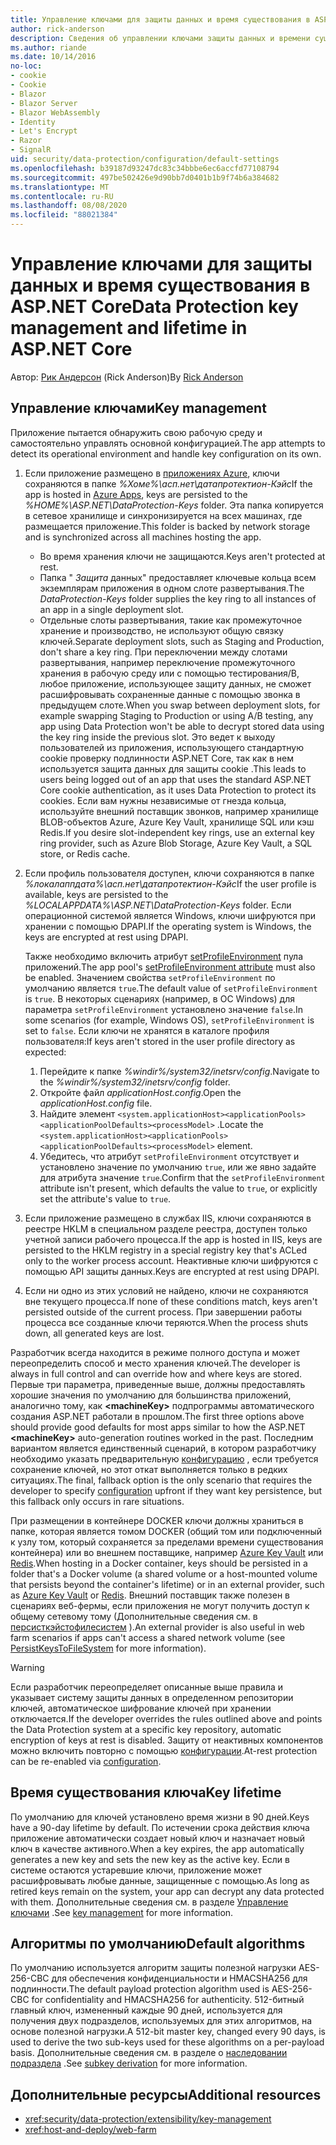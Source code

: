 ```yaml
---
title: Управление ключами для защиты данных и время существования в ASP.NET Core
author: rick-anderson
description: Сведения об управлении ключами защиты данных и времени существования в ASP.NET Core.
ms.author: riande
ms.date: 10/14/2016
no-loc:
- cookie
- Cookie
- Blazor
- Blazor Server
- Blazor WebAssembly
- Identity
- Let's Encrypt
- Razor
- SignalR
uid: security/data-protection/configuration/default-settings
ms.openlocfilehash: b39187d93247dc83c34bbbe6ec6accfd77108794
ms.sourcegitcommit: 497be502426e9d90bb7d0401b1b9f74b6a384682
ms.translationtype: MT
ms.contentlocale: ru-RU
ms.lasthandoff: 08/08/2020
ms.locfileid: "88021384"
---
```

# <a name="data-protection-key-management-and-lifetime-in-aspnet-core"></a><span data-ttu-id="d0bc9-103">Управление ключами для защиты данных и время существования в ASP.NET Core</span><span class="sxs-lookup"><span data-stu-id="d0bc9-103">Data Protection key management and lifetime in ASP.NET Core</span></span>

<span data-ttu-id="d0bc9-104">Автор: [Рик Андерсон](https://twitter.com/RickAndMSFT) (Rick Anderson)</span><span class="sxs-lookup"><span data-stu-id="d0bc9-104">By [Rick Anderson](https://twitter.com/RickAndMSFT)</span></span>

## <a name="key-management"></a><span data-ttu-id="d0bc9-105">Управление ключами</span><span class="sxs-lookup"><span data-stu-id="d0bc9-105">Key management</span></span>

<span data-ttu-id="d0bc9-106">Приложение пытается обнаружить свою рабочую среду и самостоятельно управлять основной конфигурацией.</span><span class="sxs-lookup"><span data-stu-id="d0bc9-106">The app attempts to detect its operational environment and handle key configuration on its own.</span></span>

1. <span data-ttu-id="d0bc9-107">Если приложение размещено в [приложениях Azure](https://azure.microsoft.com/services/app-service/), ключи сохраняются в папке *%Хоме%\асп.нет\датапротектион-Кэйс*</span><span class="sxs-lookup"><span data-stu-id="d0bc9-107">If the app is hosted in [Azure Apps](https://azure.microsoft.com/services/app-service/), keys are persisted to the *%HOME%\ASP.NET\DataProtection-Keys* folder.</span></span> <span data-ttu-id="d0bc9-108">Эта папка копируется в сетевое хранилище и синхронизируется на всех машинах, где размещается приложение.</span><span class="sxs-lookup"><span data-stu-id="d0bc9-108">This folder is backed by network storage and is synchronized across all machines hosting the app.</span></span>
   * <span data-ttu-id="d0bc9-109">Во время хранения ключи не защищаются.</span><span class="sxs-lookup"><span data-stu-id="d0bc9-109">Keys aren't protected at rest.</span></span>
   * <span data-ttu-id="d0bc9-110">Папка " *Защита* данных" предоставляет ключевые кольца всем экземплярам приложения в одном слоте развертывания.</span><span class="sxs-lookup"><span data-stu-id="d0bc9-110">The *DataProtection-Keys* folder supplies the key ring to all instances of an app in a single deployment slot.</span></span>
   * <span data-ttu-id="d0bc9-111">Отдельные слоты развертывания, такие как промежуточное хранение и производство, не используют общую связку ключей.</span><span class="sxs-lookup"><span data-stu-id="d0bc9-111">Separate deployment slots, such as Staging and Production, don't share a key ring.</span></span> <span data-ttu-id="d0bc9-112">При переключении между слотами развертывания, например переключение промежуточного хранения в рабочую среду или с помощью тестирования/B, любое приложение, использующее защиту данных, не сможет расшифровывать сохраненные данные с помощью звонка в предыдущем слоте.</span><span class="sxs-lookup"><span data-stu-id="d0bc9-112">When you swap between deployment slots, for example swapping Staging to Production or using A/B testing, any app using Data Protection won't be able to decrypt stored data using the key ring inside the previous slot.</span></span> <span data-ttu-id="d0bc9-113">Это ведет к выходу пользователей из приложения, использующего стандартную cookie проверку подлинности ASP.NET Core, так как в нем используется защита данных для защиты cookie .</span><span class="sxs-lookup"><span data-stu-id="d0bc9-113">This leads to users being logged out of an app that uses the standard ASP.NET Core cookie authentication, as it uses Data Protection to protect its cookies.</span></span> <span data-ttu-id="d0bc9-114">Если вам нужны независимые от гнезда кольца, используйте внешний поставщик звонков, например хранилище BLOB-объектов Azure, Azure Key Vault, хранилище SQL или кэш Redis.</span><span class="sxs-lookup"><span data-stu-id="d0bc9-114">If you desire slot-independent key rings, use an external key ring provider, such as Azure Blob Storage, Azure Key Vault, a SQL store, or Redis cache.</span></span>

1. <span data-ttu-id="d0bc9-115">Если профиль пользователя доступен, ключи сохраняются в папке *%локалаппдата%\асп.нет\датапротектион-Кэйс*</span><span class="sxs-lookup"><span data-stu-id="d0bc9-115">If the user profile is available, keys are persisted to the *%LOCALAPPDATA%\ASP.NET\DataProtection-Keys* folder.</span></span> <span data-ttu-id="d0bc9-116">Если операционной системой является Windows, ключи шифруются при хранении с помощью DPAPI.</span><span class="sxs-lookup"><span data-stu-id="d0bc9-116">If the operating system is Windows, the keys are encrypted at rest using DPAPI.</span></span>

   <span data-ttu-id="d0bc9-117">Также необходимо включить атрибут [setProfileEnvironment](/iis/configuration/system.applicationhost/applicationpools/add/processmodel#configuration) пула приложений.</span><span class="sxs-lookup"><span data-stu-id="d0bc9-117">The app pool's [setProfileEnvironment attribute](/iis/configuration/system.applicationhost/applicationpools/add/processmodel#configuration) must also be enabled.</span></span> <span data-ttu-id="d0bc9-118">Значением свойства `setProfileEnvironment` по умолчанию является `true`.</span><span class="sxs-lookup"><span data-stu-id="d0bc9-118">The default value of `setProfileEnvironment` is `true`.</span></span> <span data-ttu-id="d0bc9-119">В некоторых сценариях (например, в ОС Windows) для параметра `setProfileEnvironment` установлено значение `false`.</span><span class="sxs-lookup"><span data-stu-id="d0bc9-119">In some scenarios (for example, Windows OS), `setProfileEnvironment` is set to `false`.</span></span> <span data-ttu-id="d0bc9-120">Если ключи не хранятся в каталоге профиля пользователя:</span><span class="sxs-lookup"><span data-stu-id="d0bc9-120">If keys aren't stored in the user profile directory as expected:</span></span>

   1. <span data-ttu-id="d0bc9-121">Перейдите к папке *%windir%/system32/inetsrv/config*.</span><span class="sxs-lookup"><span data-stu-id="d0bc9-121">Navigate to the *%windir%/system32/inetsrv/config* folder.</span></span>
   1. <span data-ttu-id="d0bc9-122">Откройте файл *applicationHost.config*.</span><span class="sxs-lookup"><span data-stu-id="d0bc9-122">Open the *applicationHost.config* file.</span></span>
   1. <span data-ttu-id="d0bc9-123">Найдите элемент `<system.applicationHost><applicationPools><applicationPoolDefaults><processModel>` .</span><span class="sxs-lookup"><span data-stu-id="d0bc9-123">Locate the `<system.applicationHost><applicationPools><applicationPoolDefaults><processModel>` element.</span></span>
   1. <span data-ttu-id="d0bc9-124">Убедитесь, что атрибут `setProfileEnvironment` отсутствует и установлено значение по умолчанию `true`, или же явно задайте для атрибута значение `true`.</span><span class="sxs-lookup"><span data-stu-id="d0bc9-124">Confirm that the `setProfileEnvironment` attribute isn't present, which defaults the value to `true`, or explicitly set the attribute's value to `true`.</span></span>

1. <span data-ttu-id="d0bc9-125">Если приложение размещено в службах IIS, ключи сохраняются в реестре HKLM в специальном разделе реестра, доступен только учетной записи рабочего процесса.</span><span class="sxs-lookup"><span data-stu-id="d0bc9-125">If the app is hosted in IIS, keys are persisted to the HKLM registry in a special registry key that's ACLed only to the worker process account.</span></span> <span data-ttu-id="d0bc9-126">Неактивные ключи шифруются с помощью API защиты данных.</span><span class="sxs-lookup"><span data-stu-id="d0bc9-126">Keys are encrypted at rest using DPAPI.</span></span>

1. <span data-ttu-id="d0bc9-127">Если ни одно из этих условий не найдено, ключи не сохраняются вне текущего процесса.</span><span class="sxs-lookup"><span data-stu-id="d0bc9-127">If none of these conditions match, keys aren't persisted outside of the current process.</span></span> <span data-ttu-id="d0bc9-128">При завершении работы процесса все созданные ключи теряются.</span><span class="sxs-lookup"><span data-stu-id="d0bc9-128">When the process shuts down, all generated keys are lost.</span></span>

<span data-ttu-id="d0bc9-129">Разработчик всегда находится в режиме полного доступа и может переопределить способ и место хранения ключей.</span><span class="sxs-lookup"><span data-stu-id="d0bc9-129">The developer is always in full control and can override how and where keys are stored.</span></span> <span data-ttu-id="d0bc9-130">Первые три параметра, приведенные выше, должны предоставлять хорошие значения по умолчанию для большинства приложений, аналогично тому, как **\<machineKey>** подпрограммы автоматического создания ASP.NET работали в прошлом.</span><span class="sxs-lookup"><span data-stu-id="d0bc9-130">The first three options above should provide good defaults for most apps similar to how the ASP.NET **\<machineKey>** auto-generation routines worked in the past.</span></span> <span data-ttu-id="d0bc9-131">Последним вариантом является единственный сценарий, в котором разработчику необходимо указать предварительную [конфигурацию](xref:security/data-protection/configuration/overview) , если требуется сохранение ключей, но этот откат выполняется только в редких ситуациях.</span><span class="sxs-lookup"><span data-stu-id="d0bc9-131">The final, fallback option is the only scenario that requires the developer to specify [configuration](xref:security/data-protection/configuration/overview) upfront if they want key persistence, but this fallback only occurs in rare situations.</span></span>

<span data-ttu-id="d0bc9-132">При размещении в контейнере DOCKER ключи должны храниться в папке, которая является томом DOCKER (общий том или подключенный к узлу том, который сохраняется за пределами времени существования контейнера) или во внешнем поставщике, например [Azure Key Vault](https://azure.microsoft.com/services/key-vault/) или [Redis](https://redis.io/).</span><span class="sxs-lookup"><span data-stu-id="d0bc9-132">When hosting in a Docker container, keys should be persisted in a folder that's a Docker volume (a shared volume or a host-mounted volume that persists beyond the container's lifetime) or in an external provider, such as [Azure Key Vault](https://azure.microsoft.com/services/key-vault/) or [Redis](https://redis.io/).</span></span> <span data-ttu-id="d0bc9-133">Внешний поставщик также полезен в сценариях веб-фермы, если приложения не могут получить доступ к общему сетевому тому (Дополнительные сведения см. в [персисткэйстофилесистем](xref:security/data-protection/configuration/overview#persistkeystofilesystem) ).</span><span class="sxs-lookup"><span data-stu-id="d0bc9-133">An external provider is also useful in web farm scenarios if apps can't access a shared network volume (see [PersistKeysToFileSystem](xref:security/data-protection/configuration/overview#persistkeystofilesystem) for more information).</span></span>

> [!WARNING]
> <span data-ttu-id="d0bc9-134">Если разработчик переопределяет описанные выше правила и указывает систему защиты данных в определенном репозитории ключей, автоматическое шифрование ключей при хранении отключается.</span><span class="sxs-lookup"><span data-stu-id="d0bc9-134">If the developer overrides the rules outlined above and points the Data Protection system at a specific key repository, automatic encryption of keys at rest is disabled.</span></span> <span data-ttu-id="d0bc9-135">Защиту от неактивных компонентов можно включить повторно с помощью [конфигурации](xref:security/data-protection/configuration/overview).</span><span class="sxs-lookup"><span data-stu-id="d0bc9-135">At-rest protection can be re-enabled via [configuration](xref:security/data-protection/configuration/overview).</span></span>

## <a name="key-lifetime"></a><span data-ttu-id="d0bc9-136">Время существования ключа</span><span class="sxs-lookup"><span data-stu-id="d0bc9-136">Key lifetime</span></span>

<span data-ttu-id="d0bc9-137">По умолчанию для ключей установлено время жизни в 90 дней.</span><span class="sxs-lookup"><span data-stu-id="d0bc9-137">Keys have a 90-day lifetime by default.</span></span> <span data-ttu-id="d0bc9-138">По истечении срока действия ключа приложение автоматически создает новый ключ и назначает новый ключ в качестве активного.</span><span class="sxs-lookup"><span data-stu-id="d0bc9-138">When a key expires, the app automatically generates a new key and sets the new key as the active key.</span></span> <span data-ttu-id="d0bc9-139">Если в системе остаются устаревшие ключи, приложение может расшифровывать любые данные, защищенные с помощью.</span><span class="sxs-lookup"><span data-stu-id="d0bc9-139">As long as retired keys remain on the system, your app can decrypt any data protected with them.</span></span> <span data-ttu-id="d0bc9-140">Дополнительные сведения см. в разделе [Управление ключами](xref:security/data-protection/implementation/key-management#key-expiration-and-rolling) .</span><span class="sxs-lookup"><span data-stu-id="d0bc9-140">See [key management](xref:security/data-protection/implementation/key-management#key-expiration-and-rolling) for more information.</span></span>

## <a name="default-algorithms"></a><span data-ttu-id="d0bc9-141">Алгоритмы по умолчанию</span><span class="sxs-lookup"><span data-stu-id="d0bc9-141">Default algorithms</span></span>

<span data-ttu-id="d0bc9-142">По умолчанию используется алгоритм защиты полезной нагрузки AES-256-CBC для обеспечения конфиденциальности и HMACSHA256 для подлинности.</span><span class="sxs-lookup"><span data-stu-id="d0bc9-142">The default payload protection algorithm used is AES-256-CBC for confidentiality and HMACSHA256 for authenticity.</span></span> <span data-ttu-id="d0bc9-143">512-битный главный ключ, измененный каждые 90 дней, используется для получения двух подразделов, используемых для этих алгоритмов, на основе полезной нагрузки.</span><span class="sxs-lookup"><span data-stu-id="d0bc9-143">A 512-bit master key, changed every 90 days, is used to derive the two sub-keys used for these algorithms on a per-payload basis.</span></span> <span data-ttu-id="d0bc9-144">Дополнительные сведения см. в разделе о [наследовании подраздела](xref:security/data-protection/implementation/subkeyderivation#additional-authenticated-data-and-subkey-derivation) .</span><span class="sxs-lookup"><span data-stu-id="d0bc9-144">See [subkey derivation](xref:security/data-protection/implementation/subkeyderivation#additional-authenticated-data-and-subkey-derivation) for more information.</span></span>

## <a name="additional-resources"></a><span data-ttu-id="d0bc9-145">Дополнительные ресурсы</span><span class="sxs-lookup"><span data-stu-id="d0bc9-145">Additional resources</span></span>

* <xref:security/data-protection/extensibility/key-management>
* <xref:host-and-deploy/web-farm>
